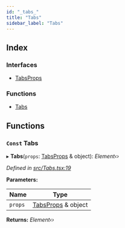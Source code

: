 ```yaml
---
id: "_tabs_"
title: "Tabs"
sidebar_label: "Tabs"
---
```


## Index

### Interfaces

* [TabsProps](../interfaces/_tabs_.tabsprops.md)

### Functions

* [Tabs](_tabs_.md#const-tabs)

## Functions

### `Const` Tabs

▸ **Tabs**(`props`: [TabsProps](../interfaces/_tabs_.tabsprops.md) & object): *Element‹›*

*Defined in [src/Tabs.tsx:19](https://github.com/tarojsx/ui/blob/6701f45/src/Tabs.tsx#L19)*

**Parameters:**

Name | Type |
------ | ------ |
`props` | [TabsProps](../interfaces/_tabs_.tabsprops.md) & object |

**Returns:** *Element‹›*
